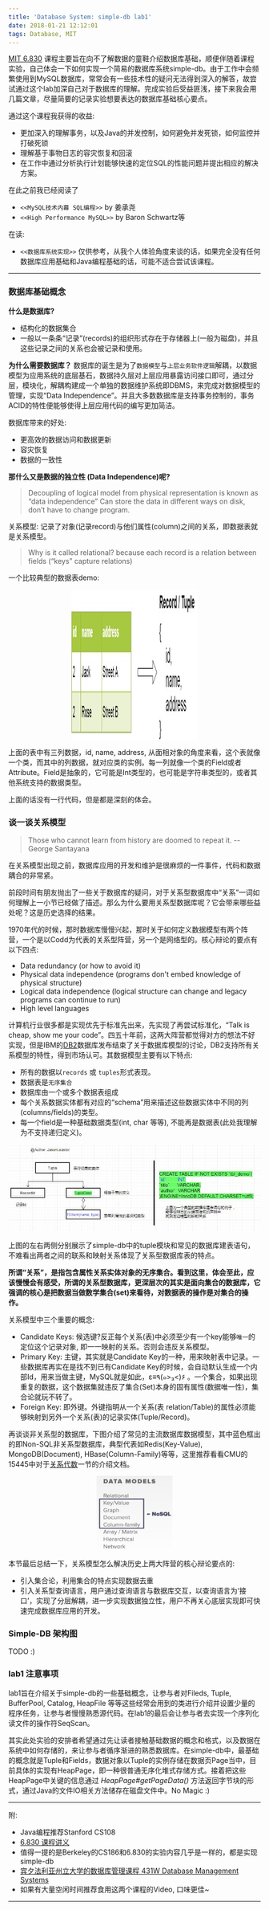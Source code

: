 ```yaml
---
title: 'Database System: simple-db lab1'
date: 2018-01-21 12:12:01
tags: Database, MIT
---
```


[MIT 6.830](http://db.csail.mit.edu/6.830/) 课程主要旨在向不了解数据的童鞋介绍数据库基础，顺便伴随着课程实验，自己体会一下如何实现一个简易的数据库系统simple-db。由于工作中会频繁使用到MySQL数据库，常常会有一些技术性的疑问无法得到深入的解答，故尝试通过这个lab加深自己对于数据库的理解。完成实验后受益匪浅，接下来我会用几篇文章，尽量简要的记录实验想要表达的数据库基础核心要点。

通过这个课程我获得的收益:
* 更加深入的理解事务，以及Java的并发控制，如何避免并发死锁，如何监控并打破死锁
* 理解基于事物日志的容灾恢复和回滚
* 在工作中通过分析执行计划能够快速的定位SQL的性能问题并提出相应的解决方案。

<!-- more -->

在此之前我已经阅读了
* `<<MySQL技术内幕 SQL编程>>` by  姜承尧
* `<<High Performance MySQL>>` by Baron Schwartz等  

在读:  
* `<<数据库系统实现>>`
仅供参考，从我个人体验角度来谈的话，如果完全没有任何数据库应用基础和Java编程基础的话，可能不适合尝试该课程。

----
### 数据库基础概念

__什么是数据库?__
- 结构化的数据集合
- 一般以一条条“记录”(records)的组织形式存在于存储器上(一般为磁盘)，并且这些记录之间的关系也会被记录和使用。

__为什么需要数据库？__
数据库的诞生是为了`数据模型`与`上层业务软件逻辑`解耦，以数据模型为应用系统的底层基石，数据持久层对上层应用暴露访问接口即可，通过分层，模块化，解耦构建成一个单独的数据维护系统即DBMS，来完成对数据模型的管理，实现“Data Independence”。并且大多数数据库是支持事务控制的，事务ACID的特性便能够使得上层应用代码的编写更加简洁。  

数据库带来的好处:
* 更高效的数据访问和数据更新
* 容灾恢复
* 数据的一致性

__那什么又是数据的独立性 (Data Independence)呢?__
> Decoupling of logical model from physical representation is known as “data independence” Can store the data in different ways on disk, don’t have to change program.

关系模型: 记录了对象(记录record)与他们属性(column)之间的关系，即数据表就是关系模型。

> Why is it called relational?
because each record is a relation between fields (“keys” capture relations)

一个比较典型的数据表demo:

<img src="/images/img_for_2018_01/student-table.jpg" width="50%" height="300" style="display:block; margin:0 auto;"/>

上面的表中有三列数据，id, name, address, 从面相对象的角度来看，这个表就像一个类，而其中的列数据，就对应类的实例。每一列就像一个类的Field或者Attribute。Field是抽象的，它可能是Int类型的，也可能是字符串类型的，或者其他系统支持的数据类型。


上面的话没有一行代码，但是都是深刻的体会。

### 谈一谈关系模型

> Those who cannot learn from history are doomed to repeat it.  -- George Santayana

在关系模型出现之前，数据库应用的开发和维护是很麻烦的一件事件，代码和数据耦合的非常紧。

前段时间有朋友抛出了一些关于数据库的疑问，对于关系型数据库中“关系”一词如何理解上一小节已经做了描述。那么为什么要用关系型数据库呢？它会带来哪些益处呢？这是历史选择的结果。

1970年代的时候，那时数据库慢慢兴起，那时关于如何定义数据模型有两个阵营，一个是以Codd为代表的关系型阵营，另一个是网络型的。核心辩论的要点有以下四点:

* Data redundancy (or how to avoid it)
* Physical data independence (programs don't embed knowledge of physical structure)
* Logical data independence (logical structure can change and legacy programs can continue to run)
* High level languages

计算机行业很多都是实现优先于标准先出来，先实现了再尝试标准化，“Talk is cheap, show me your code”。四五十年前，这两大阵营都觉得对方的想法不好实现，但是IBM的[DB2](https://en.wikipedia.org/wiki/IBM_Db2)数据库发布结束了关于数据库模型的讨论，DB2支持所有关系模型的特性，得到市场认可。其数据模型主要有以下特点:
* 所有的数据以`records` 或 `tuples`形式表现。
* 数据表是`无序集合`
* 数据库由一个或多个数据表组成
* 每个关系数据实体都有对应的“schema”用来描述这些数据实体中不同的列(columns/fields)的类型。
* 每一个field是一种基础数据类型(int, char 等等), 不能再是数据表(此处我理解为不支持递归定义)。

![images](/images/img_for_2018_01/tupleModel.jpg)

上图的左右两侧分别展示了simple-db中的tuple模块和常见的数据库建表语句，不难看出两者之间的联系和映射关系体现了关系型数据库表的特点。

__所谓“关系”，是指包含属性关系实体对象的**无序集合**。看到这里，体会至此，应该慢慢会有感受，所谓的关系型数据库，更深层次的其实是面向集合的数据库，它强调的核心是把数据当做数学集合(set)来看待，对数据表的操作是对集合的操作。__

关系模型中三个重要的概念:
* Candidate Keys: 候选键?反正每个关系(表)中必须至少有一个key能够`唯一`的定位这个记录对象, 即一一映射的关系。否则会违反关系模型。
* Primary Key: 主键，其实就是Candidate Key的一种，用来映射表中记录。一些数据库再实在是找不到已有Candidate Key的时候，会自动默认生成一个内部Id，用来当做主键，MySQL就是如此，﻿ε≡٩(๑>₃<)۶ 。一个集合，如果出现重复的数据，这个数据集就违反了集合(Set)本身的固有属性(数据唯一性)，集合论就玩不转了。
* Foreign Key: 即外键。外键指明从一个关系(表 relation/Table)的属性必须能够映射到另外一个关系(表)的记录实体(Tuple/Record)。

再谈谈非关系型的数据库，下图介绍了常见的主流数据库数据模型，其中蓝色框出的即Non-SQL非关系型数据库，典型代表如Redis(Key-Value), MongoDB(Document), HBase(Column-Family)等等，这里推荐看看CMU的15445中对于[关系代数](http://15445.courses.cs.cmu.edu/fall2017/slides/02-relationalalgebra.pdf)一节的介绍文档。

<img src="/images/img_for_2018_01/dataModels.jpg" width="30%" height="150" style="display:block; margin:0 auto;" />

本节最后总结一下，关系模型怎么解决历史上两大阵营的核心辩论要点的:
* 引入集合论，利用集合的特点实现数据去重
* 引入关系型查询语言，用户通过查询语言与数据库交互，以查询语言为‘接口’，实现了分层解耦，进一步实现数据独立性，用户不再关心底层实现即可快速完成数据库应用的开发。

### Simple-DB 架构图

TODO :)
<!-- ![images](/images/img_for_2018_01/ArchitectureOfDBMS.jpg) -->

### lab1 注意事项

lab1旨在介绍关于simple-db的一些基础概念，让参与者对Fileds, Tuple, BufferPool, Catalog, HeapFile 等等这些经常会用到的类进行介绍并设置少量的程序任务，让参与者慢慢熟悉源代码。在lab1的最后会让参与者去实现一个序列化读文件的操作符SeqScan。

其实此处实验的安排者希望通过先让读者接触基础数据的概念和格式，以及数据在系统中如何存储的，来让参与者循序渐进的熟悉数据库。在simple-db中，最基础的概念就是Tuple和Fields，数据对象以Tuple的实例存储在数据页Page当中，目前具体的实现有HeapPage，即一种很普通无序化堆式存储方式。接着把这些HeapPage中关键的信息通过 
_HeapPage#getPageData()_
方法返回字节块的形式，通过Java的文件IO相关方法储存在磁盘文件中。No Magic :)

-----
附:  

* Java编程推荐Stanford CS108  
* [6.830 课程讲义](http://db.csail.mit.edu/6.830/notes.php)  
* 值得一提的是Berkeley的CS186和6.830的实验内容几乎是一样的，都是实现simple-db  
* [宾夕法利亚州立大学的数据库管理课程 431W Database Management Systems](http://www.cse.psu.edu/~yul189/cmpsc431w/lectures.html)
* 如果有大量空闲时间推荐食用这两个课程的Video, 口味更佳~   

<!-- * [CMU 15445 Relational Algebra](http://15445.courses.cs.cmu.edu/fall2017/slides/02-relationalalgebra.pdf)   -->

-----
